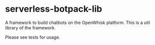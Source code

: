 # serverless-botpack-lib

A framework to build chatbots on the OpenWhisk platform. This is a util library of the framework.

Please see tests for usage.